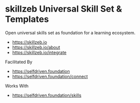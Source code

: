 # skillzeb Universal Skill Set & Templates

Open universal skills set as foundation for a learning ecosystem.

- https://skillzeb.io
- https://skillzeb.io/about
- https://skillzeb.io/integrate

Facilitated By
- https://selfdriven.foundation
- https://selfdriven.foundation/connect

Works With
- https://selfdriven.foundation/skills

